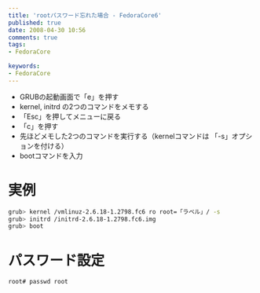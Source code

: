```yaml
---
title: 'rootパスワード忘れた場合 - FedoraCore6'
published: true
date: 2008-04-30 10:56
comments: true
tags:
- FedoraCore

keywords:
- FedoraCore
---
```


- GRUBの起動画面で「e」を押す
- kernel, initrd の2つのコマンドをメモする
- 「Esc」を押してメニューに戻る
- 「c」を押す
- 先ほどメモした2つのコマンドを実行する（kernelコマンドは 「-s」オプションを付ける）
- bootコマンドを入力


# 実例

```sh
grub> kernel /vmlinuz-2.6.18-1.2798.fc6 ro root=「ラベル」/ -s
grub> initrd /initrd-2.6.18-1.2798.fc6.img
grub> boot
```

# パスワード設定

```sh
root# passwd root
```